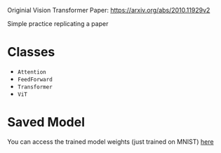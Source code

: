Originial Vision Transformer Paper: https://arxiv.org/abs/2010.11929v2

Simple practice replicating a paper

# Classes

- `Attention`
- `FeedForward`
- `Transformer`
- `ViT`

# Saved Model

You can access the trained model weights (just trained on MNIST) [here]([url](https://huggingface.co/pablojosecodes/basic_vision_transformer/commit/a11c10b85889eb249a1cf446f2722642cd11dabb))


